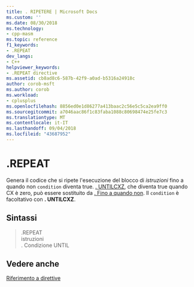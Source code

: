```yaml
---
title: . RIPETERE | Microsoft Docs
ms.custom: ''
ms.date: 08/30/2018
ms.technology:
- cpp-masm
ms.topic: reference
f1_keywords:
- .REPEAT
dev_langs:
- C++
helpviewer_keywords:
- .REPEAT directive
ms.assetid: cb8ad8c6-587b-42f9-a0ad-b5316a24918c
author: corob-msft
ms.author: corob
ms.workload:
- cplusplus
ms.openlocfilehash: 8856ed0e1d86277a413baac2c56e5c5ca2ea9ff0
ms.sourcegitcommit: a7046aac86f1c83faba1088c80698474e25fe7c3
ms.translationtype: MT
ms.contentlocale: it-IT
ms.lasthandoff: 09/04/2018
ms.locfileid: "43687952"
---
```

# <a name="repeat"></a>.REPEAT

Genera il codice che si ripete l'esecuzione del blocco di *istruzioni* fino a quando non `condition` diventa true. [. UNTILCXZ](../../assembler/masm/dot-untilcxz.md), che diventa true quando CX è zero, può essere sostituito da [. Fino a quando non](../../assembler/masm/dot-until.md). Il `condition` è facoltativo con **. UNTILCXZ**.

## <a name="syntax"></a>Sintassi

> .REPEAT<br/>
> istruzioni<br/>
> . Condizione UNTIL

## <a name="see-also"></a>Vedere anche

[Riferimento a direttive](../../assembler/masm/directives-reference.md)<br/>